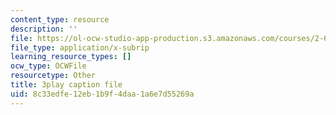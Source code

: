 ```yaml
---
content_type: resource
description: ''
file: https://ol-ocw-studio-app-production.s3.amazonaws.com/courses/2-627-fundamentals-of-photovoltaics-fall-2013/8c33edfe12eb1b9f4daa1a6e7d55269a_iJ_lDszxGDw.srt
file_type: application/x-subrip
learning_resource_types: []
ocw_type: OCWFile
resourcetype: Other
title: 3play caption file
uid: 8c33edfe-12eb-1b9f-4daa-1a6e7d55269a
---
```

